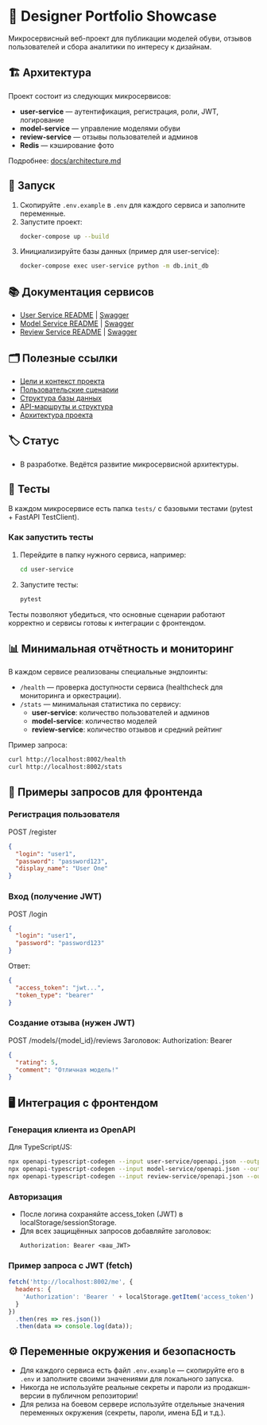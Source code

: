 # 👠 Designer Portfolio Showcase

Микросервисный веб-проект для публикации моделей обуви, отзывов пользователей и сбора аналитики по интересу к дизайнам.

## 🏗️ Архитектура

Проект состоит из следующих микросервисов:

- **user-service** — аутентификация, регистрация, роли, JWT, логирование
- **model-service** — управление моделями обуви
- **review-service** — отзывы пользователей и админов
- **Redis** — кэширование фото

Подробнее: [docs/architecture.md](docs/architecture.md)

## 🚀 Запуск

1. Скопируйте `.env.example` в `.env` для каждого сервиса и заполните переменные.
2. Запустите проект:
   ```bash
   docker-compose up --build
   ```
3. Инициализируйте базы данных (пример для user-service):
   ```bash
   docker-compose exec user-service python -m db.init_db
   ```

## 📚 Документация сервисов

- [User Service README](user-service/README.md) | [Swagger](http://localhost:8002/docs)
- [Model Service README](model-service/README.md) | [Swagger](http://localhost:8000/docs)
- [Review Service README](review-service/README.md) | [Swagger](http://localhost:8001/docs)

## 🗂️ Полезные ссылки

- [Цели и контекст проекта](docs/business-goals.md)
- [Пользовательские сценарии](docs/User_Story/user-stories.md)
- [Структура базы данных](docs/database/DB_README.md)
- [API-маршруты и структура](docs/API/API_README.md)
- [Архитектура проекта](docs/architecture.md)

## 🏷️ Статус

- В разработке. Ведётся развитие микросервисной архитектуры.

## 🧪 Тесты

В каждом микросервисе есть папка `tests/` с базовыми тестами (pytest + FastAPI TestClient).

### Как запустить тесты

1. Перейдите в папку нужного сервиса, например:
   ```bash
   cd user-service
   ```
2. Запустите тесты:
   ```bash
   pytest
   ```

Тесты позволяют убедиться, что основные сценарии работают корректно и сервисы готовы к интеграции с фронтендом.

## 📊 Минимальная отчётность и мониторинг

В каждом сервисе реализованы специальные эндпоинты:

- `/health` — проверка доступности сервиса (healthcheck для мониторинга и оркестрации).
- `/stats` — минимальная статистика по сервису:
    - **user-service**: количество пользователей и админов
    - **model-service**: количество моделей
    - **review-service**: количество отзывов и средний рейтинг

Пример запроса:
```bash
curl http://localhost:8002/health
curl http://localhost:8002/stats
```

## 🚀 Примеры запросов для фронтенда

### Регистрация пользователя
POST /register
```json
{
  "login": "user1",
  "password": "password123",
  "display_name": "User One"
}
```

### Вход (получение JWT)
POST /login
```json
{
  "login": "user1",
  "password": "password123"
}
```
Ответ:
```json
{
  "access_token": "jwt...",
  "token_type": "bearer"
}
```

### Создание отзыва (нужен JWT)
POST /models/{model_id}/reviews
Заголовок: Authorization: Bearer <jwt>
```json
{
  "rating": 5,
  "comment": "Отличная модель!"
}
```

## 🖥️ Интеграция с фронтендом

### Генерация клиента из OpenAPI

Для TypeScript/JS:
```bash
npx openapi-typescript-codegen --input user-service/openapi.json --output src/api/user
npx openapi-typescript-codegen --input model-service/openapi.json --output src/api/model
npx openapi-typescript-codegen --input review-service/openapi.json --output src/api/review
```

### Авторизация

- После логина сохраняйте access_token (JWT) в localStorage/sessionStorage.
- Для всех защищённых запросов добавляйте заголовок:
  ```
  Authorization: Bearer <ваш_JWT>
  ```

### Пример запроса с JWT (fetch)

```js
fetch('http://localhost:8002/me', {
  headers: {
    'Authorization': 'Bearer ' + localStorage.getItem('access_token')
  }
})
  .then(res => res.json())
  .then(data => console.log(data));
```

## ⚙️ Переменные окружения и безопасность

- Для каждого сервиса есть файл `.env.example` — скопируйте его в `.env` и заполните своими значениями для локального запуска.
- Никогда не используйте реальные секреты и пароли из продакшн-версии в публичном репозитории!
- Для релиза на боевом сервере используйте отдельные значения переменных окружения (секреты, пароли, имена БД и т.д.).
